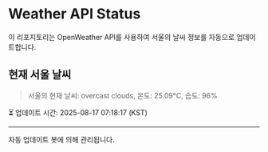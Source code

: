 
# Weather API Status

이 리포지토리는 OpenWeather API를 사용하여 서울의 날씨 정보를 자동으로 업데이트합니다.

## 현재 서울 날씨
> 서울의 현재 날씨: overcast clouds, 온도: 25.09°C, 습도: 96%

⏳ 업데이트 시간: 2025-08-17 07:18:17 (KST)

---
자동 업데이트 봇에 의해 관리됩니다.
